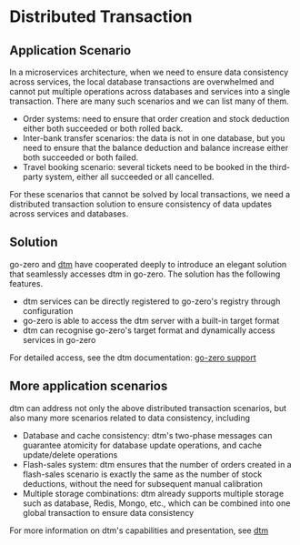 # Distributed Transaction

## Application Scenario
In a microservices architecture, when we need to ensure data consistency across services, the local database transactions are overwhelmed and cannot put multiple operations across databases and services into a single transaction. There are many such scenarios and we can list many of them.
* Order systems: need to ensure that order creation and stock deduction either both succeeded or both rolled back.
* Inter-bank transfer scenarios: the data is not in one database, but you need to ensure that the balance deduction and balance increase either both succeeded or both failed.
* Travel booking scenario: several tickets need to be booked in the third-party system, either all succeeded or all cancelled.

For these scenarios that cannot be solved by local transactions, we need a distributed transaction solution to ensure consistency of data updates across services and databases.

## Solution
go-zero and [dtm](https://github.com/dtm-labs/dtm) have cooperated deeply to introduce an elegant solution that seamlessly accesses dtm in go-zero. The solution has the following features.
* dtm services can be directly registered to go-zero's registry through configuration
* go-zero is able to access the dtm server with a built-in target format
* dtm can recognise go-zero's target format and dynamically access services in go-zero

For detailed access, see the dtm documentation: [go-zero support](https://en.dtm.pub/ref/gozero.html)

## More application scenarios
dtm can address not only the above distributed transaction scenarios, but also many more scenarios related to data consistency, including
* Database and cache consistency: dtm's two-phase messages can guarantee atomicity for database update operations, and cache update/delete operations
* Flash-sales system: dtm ensures that the number of orders created in a flash-sales scenario is exactly the same as the number of stock deductions, without the need for subsequent manual calibration
* Multiple storage combinations: dtm already supports multiple storage such as database, Redis, Mongo, etc., which can be combined into one global transaction to ensure data consistency

For more information on dtm's capabilities and presentation, see [dtm](https://github.com/dtm-labs/dtm)